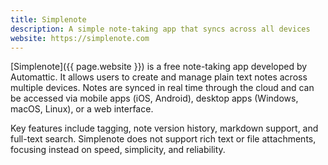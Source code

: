 ```yaml
---
title: Simplenote
description: A simple note-taking app that syncs across all devices
website: https://simplenote.com
---
```


[Simplenote]({{ page.website }}) is a free note-taking app developed by Automattic. It allows users to create and manage plain text notes across multiple devices. Notes are synced in real time through the cloud and can be accessed via mobile apps (iOS, Android), desktop apps (Windows, macOS, Linux), or a web interface.

Key features include tagging, note version history, markdown support, and full-text search. Simplenote does not support rich text or file attachments, focusing instead on speed, simplicity, and reliability.
